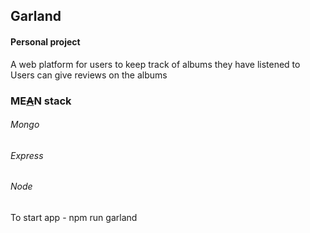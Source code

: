## Garland
#### Personal project
A web platform for users to keep track of albums they have listened to  
Users can give reviews on the albums


### ME<u>~~A~~</u>N stack

###### Mongo
###### Express
###### Node


To start app - npm run garland
